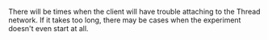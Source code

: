 There will be times when the client will have trouble attaching
to the Thread network. If it takes too long, there may be cases when
the experiment doesn't even start at all.